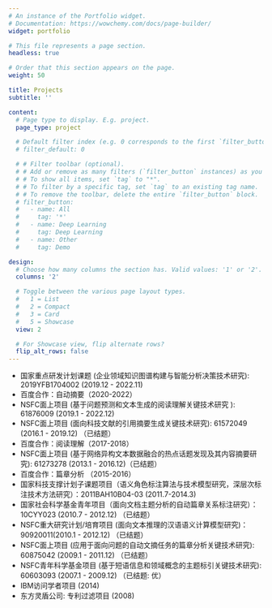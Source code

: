 ```yaml
---
# An instance of the Portfolio widget.
# Documentation: https://wowchemy.com/docs/page-builder/
widget: portfolio

# This file represents a page section.
headless: true

# Order that this section appears on the page.
weight: 50

title: Projects
subtitle: ''

content:
  # Page type to display. E.g. project.
  page_type: project

  # Default filter index (e.g. 0 corresponds to the first `filter_button` instance below).
  # filter_default: 0

  # # Filter toolbar (optional).
  # # Add or remove as many filters (`filter_button` instances) as you like.
  # # To show all items, set `tag` to "*".
  # # To filter by a specific tag, set `tag` to an existing tag name.
  # # To remove the toolbar, delete the entire `filter_button` block.
  # filter_button:
  #   - name: All
  #     tag: '*'
  #   - name: Deep Learning
  #     tag: Deep Learning
  #   - name: Other
  #     tag: Demo

design:
  # Choose how many columns the section has. Valid values: '1' or '2'.
  columns: '2'

  # Toggle between the various page layout types.
  #   1 = List
  #   2 = Compact
  #   3 = Card
  #   5 = Showcase
  view: 2

  # For Showcase view, flip alternate rows?
  flip_alt_rows: false
---
```

- 国家重点研发计划课题 (企业领域知识图谱构建与智能分析决策技术研究): 2019YFB1704002 (2019.12 - 2022.11)
- 百度合作：自动摘要（2020-2022）
- NSFC面上项目 (基于问题预测和文本生成的阅读理解关键技术研究 ): 61876009 (2019.1 - 2022.12)
- NSFC面上项目 (面向科技文献的引用摘要生成关键技术研究): 61572049 (2016.1 - 2019.12) （已结题）
- 百度合作：阅读理解（2017-2018）
- NSFC面上项目 (基于网络异构文本数据融合的热点话题发现及其内容摘要研究): 61273278 (2013.1 - 2016.12)（已结题）
- 百度合作：篇章分析 （2015-2016）
- 国家科技支撑计划子课题项目（语义角色标注算法与技术模型研究，深层次标注技术方法研究）：2011BAH10B04-03 (2011.7-2014.3)
- 国家社会科学基金青年项目（面向文档主题分析的自动篇章关系标注研究）：10CYY023 (2010.7 - 2012.12) （已结题）
- NSFC重大研究计划/培育项目 (面向文本推理的汉语语义计算模型研究)：90920011(2010.1 - 2012.12) （已结题）
- NSFC面上项目 (应用于面向问题的自动文摘任务的篇章分析关键技术研究): 60875042 (2009.1 - 2011.12) （已结题）
- NSFC青年科学基金项目 (基于短语信息和领域概念的主题标引关键技术研究): 60603093 (2007.1 - 2009.12) （已结题: 优）
- IBM访问学者项目 (2014)
- 东方灵盾公司: 专利过滤项目 (2008)